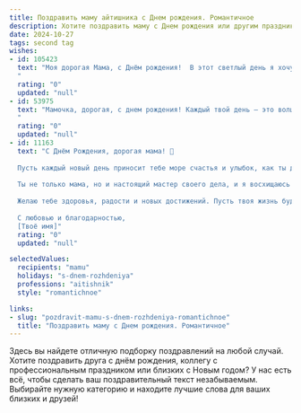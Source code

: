 ```yaml
---
title: Поздравить маму айтишника c Днем рождения. Романтичное
description: Хотите поздравить маму c Днем рождения или другим праздником? Наш ИИ создаст незабываемое поздравление, а вы обязательно выделитесь среди других.  
date: 2024-10-27
tags: second tag
wishes:
- id: 105423
  text: "Моя дорогая Мама, с Днём рождения!  В этот светлый день я хочу сказать тебе, что ты – самый удивительный и неповторимый человек в моей жизни, словно сложный и элегантный код, который я постоянно пытаюсь разгадать, но каждый раз открываю в тебе всё новые и новые прекрасные грани. Твоя любовь —  бесконечный поток данных, наполняющий мою жизнь смыслом и теплом. Спасибо тебе за всё! Пусть каждый твой день будет полон радости, счастья и вдохновения, как безупречно работающий алгоритм идеальной жизни.  Я люблю тебя!
  "
  rating: "0"
  updated: "null"
- id: 53975
  text: "Мамочка, дорогая, с днем рождения! Каждый твой день – это волшебство, которое ты творишь, как настоящий программист, создавая в нашей семье уют и любовь. Пусть твоя жизнь будет яркой и безбажной, как код, написанный с любовью! 💖
  "
  rating: "0"
  updated: "null"
- id: 11163
  text: "С Днём Рождения, дорогая мама! 🎉
  
  Пусть каждый новый день приносит тебе море счастья и улыбок, как ты делаешь для нас. Твоя мудрость и забота всегда будут для меня источником вдохновения и силы. Спасибо за то, что ты всегда рядом, поддерживая и вдохновляя, даже в самые сложные моменты.
  
  Ты не только мама, но и настоящий мастер своего дела, и я восхищаюсь твоим профессионализмом и стремлением к лучшему. Пусть твои проекты всегда завершаются успехом, а каждый твой код становится шедевром.
  
  Желаю тебе здоровья, радости и новых достижений. Пусть твоя жизнь будет наполнена любовью, гармонией и чудесными моментами, которые мы будем вспоминать с теплом и улыбкой.
  
  С любовью и благодарностью,
  [Твоё имя]"
  rating: "0"
  updated: "null"

selectedValues:
  recipients: "mamu"
  holidays: "s-dnem-rozhdeniya"
  professions: "aitishnik"
  style: "romantichnoe"

links:
- slug: "pozdravit-mamu-s-dnem-rozhdeniya-romantichnoe"
  title: "Поздравить маму c Днем рождения. Романтичное"
---
```


Здесь вы найдете отличную подборку поздравлений на любой случай.
Хотите поздравить друга с днём рождения, коллегу с профессиональным праздником или близких с Новым годом? У нас есть всё, чтобы сделать ваш поздравительный текст незабываемым. Выбирайте нужную категорию и находите лучшие слова для ваших близких и друзей!
